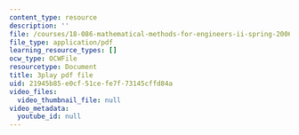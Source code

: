 ```yaml
---
content_type: resource
description: ''
file: /courses/18-086-mathematical-methods-for-engineers-ii-spring-2006/21945b85e0cf51cefe7f73145cffd84a_NEsObJTwDXI.pdf
file_type: application/pdf
learning_resource_types: []
ocw_type: OCWFile
resourcetype: Document
title: 3play pdf file
uid: 21945b85-e0cf-51ce-fe7f-73145cffd84a
video_files:
  video_thumbnail_file: null
video_metadata:
  youtube_id: null
---
```

